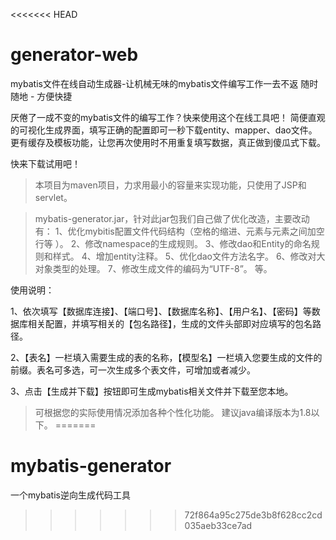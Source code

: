 <<<<<<< HEAD
# generator-web

mybatis文件在线自动生成器-让机械无味的mybatis文件编写工作一去不返
随时随地 - 方便快捷

厌倦了一成不变的mybatis文件的编写工作？快来使用这个在线工具吧！
简便直观的可视化生成界面，填写正确的配置即可一秒下载entity、mapper、dao文件。更有缓存及模板功能，让您再次使用时不用重复填写数据，真正做到傻瓜式下载。

快来下载试用吧！


>  本项目为maven项目，力求用最小的容量来实现功能，只使用了JSP和servlet。

>  mybatis-generator.jar，针对此jar包我们自己做了优化改造，主要改动有：
>  1、优化mybitis配置文件代码结构（空格的缩进、元素与元素之间加空行等 ）。
>  2、修改namespace的生成规则。
>  3、修改dao和Entity的命名规则和样式。
>  4、增加entity注释。
>  5、优化dao文件方法名字。
>  6、修改对大对象类型的处理。
>  7、修改生成文件的编码为“UTF-8”。
>  等。

使用说明：  

1、依次填写【数据库连接】、【端口号】、【数据库名称】、【用户名】、【密码】等数据库相关配置，并填写相关的【包名路径】，生成的文件头部即对应填写的包名路径。  

2、【表名】一栏填入需要生成的表的名称，【模型名】一栏填入您要生成的文件的前缀。表名可多选，可一次生成多个表文件，可增加或者减少。  

3、点击【生成并下载】按钮即可生成mybatis相关文件并下载至您本地。  

>  可根据您的实际使用情况添加各种个性化功能。
>  建议java编译版本为1.8以下。
=======
# mybatis-generator
一个mybatis逆向生成代码工具
>>>>>>> 72f864a95c275de3b8f628cc2cd035aeb33ce7ad
